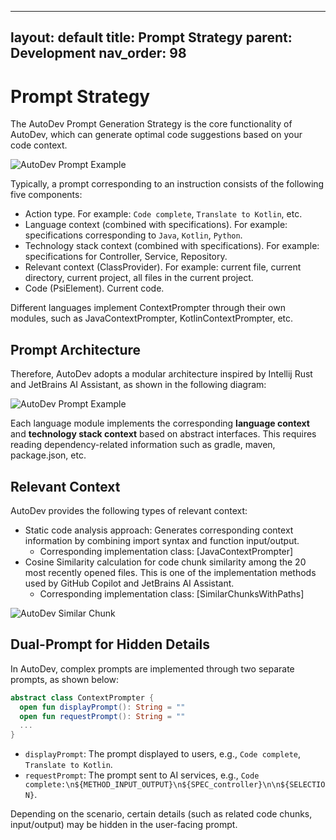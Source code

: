 

---
layout: default
title: Prompt Strategy
parent: Development
nav_order: 98
---

# Prompt Strategy

The AutoDev Prompt Generation Strategy is the core functionality of AutoDev, which can generate optimal code suggestions based on your code context.

![AutoDev Prompt Example](https://unitmesh.cc/auto-dev/autodev-prompt-strategy-1.png)

Typically, a prompt corresponding to an instruction consists of the following five components:

- Action type. For example: `Code complete`, `Translate to Kotlin`, etc.
- Language context (combined with specifications). For example: specifications corresponding to `Java`, `Kotlin`, `Python`.
- Technology stack context (combined with specifications). For example: specifications for Controller, Service, Repository.
- Relevant context (ClassProvider). For example: current file, current directory, current project, all files in the current project.
- Code (PsiElement). Current code.

Different languages implement ContextPrompter through their own modules, such as JavaContextPrompter, KotlinContextPrompter, etc.

## Prompt Architecture

Therefore, AutoDev adopts a modular architecture inspired by Intellij Rust and JetBrains AI Assistant, as shown in the following diagram:

![AutoDev Prompt Example](https://unitmesh.cc/auto-dev/autodev-prompt-strategy-2.png)

Each language module implements the corresponding **language context** and **technology stack context** based on abstract interfaces. This requires reading dependency-related information such as gradle, maven, package.json, etc.

## Relevant Context

AutoDev provides the following types of relevant context:

- Static code analysis approach: Generates corresponding context information by combining import syntax and function input/output.
  - Corresponding implementation class: [JavaContextPrompter]
- Cosine Similarity calculation for code chunk similarity among the 20 most recently opened files. This is one of the implementation methods used by GitHub Copilot and JetBrains AI Assistant.
  - Corresponding implementation class: [SimilarChunksWithPaths]

![AutoDev Similar Chunk](https://unitmesh.cc/auto-dev/autodev-prompt-strategy-3.png)

## Dual-Prompt for Hidden Details

In AutoDev, complex prompts are implemented through two separate prompts, as shown below:

```kotlin
abstract class ContextPrompter {
  open fun displayPrompt(): String = ""
  open fun requestPrompt(): String = ""
  ...
}
```

- `displayPrompt`: The prompt displayed to users, e.g., `Code complete`, `Translate to Kotlin`.
- `requestPrompt`: The prompt sent to AI services, e.g., `Code complete:\n${METHOD_INPUT_OUTPUT}\n${SPEC_controller}\n\n${SELECTION}`.

Depending on the scenario, certain details (such as related code chunks, input/output) may be hidden in the user-facing prompt.